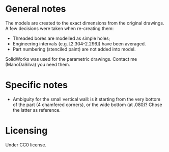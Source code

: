 # General notes
The models are created to the exact dimensions from the original drawings. A few decisions were taken when re-creating them:
* Threaded bores are modelled as simple holes;
* Engineering intervals (e.g. [2.304-2.296]) have been averaged. 
* Part numbering (stenciled paint) are not added into model.

SolidWorks was used for the parametric drawings. Contact me (ManoDaSilva) you need them.

# Specific notes
* Ambiguity for the small vertical wall: is it starting from the very bottom of the part (4 chamfered corners), or the wide bottom (at .080)? Chose the latter as reference. 


# Licensing
Under CC0 license.

